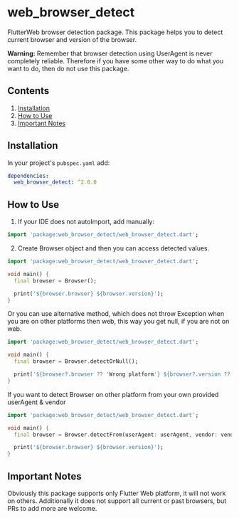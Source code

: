 # web_browser_detect

FlutterWeb browser detection package.
This package helps you to detect current browser and version of the browser.

**Warning:** Remember that browser detection using UserAgent is never completely reliable. Therefore if you have some other way to do what you want to do, then do not use this package.

## Contents

1. [Installation](#installation)
2. [How to Use](#how-to-use)
3. [Important Notes](#important-notes)

## Installation

In your project's `pubspec.yaml` add:
```yaml
dependencies:
  web_browser_detect: ^2.0.0
```

## How to Use

1. If your IDE does not autoImport, add manually:

```dart
import 'package:web_browser_detect/web_browser_detect.dart';
```

2. Create Browser object and then you can access detected values.

```dart
import 'package:web_browser_detect/web_browser_detect.dart';

void main() {
  final browser = Browser();

  print('${browser.browser} ${browser.version}');
}
```

Or you can use alternative method, which does not throw Exception when you are on other platforms then web, this way you get null, if you are not on web.

```dart
import 'package:web_browser_detect/web_browser_detect.dart';

void main() {
  final browser = Browser.detectOrNull();

  print('${browser?.browser ?? 'Wrong platform'} ${browser?.version ?? 'Wrong platform'}');
}
```

If you want to detect Browser on other platform from your own provided userAgent & vendor

```dart
import 'package:web_browser_detect/web_browser_detect.dart';

void main() {
  final browser = Browser.detectFrom(userAgent: userAgent, vendor: vendor);

  print('${browser.browser} ${browser.version}');
}
```

## Important Notes

Obviously this package supports only Flutter Web platform, it will not work on others.
Additionally it does not support all current or past browsers, but PRs to add more are welcome.
